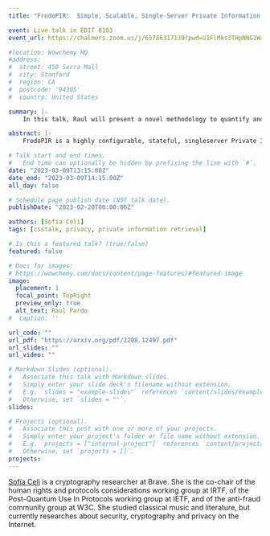 ```yaml
---
title: "FrodoPIR:  Simple, Scalable, Single-Server Private Information Retrieval"

event: Live talk in EDIT 8103
event_url: https://chalmers.zoom.us/j/65786317139?pwd=U1FlMks3THpNNG1WaFRJNkJxQXdBQT09

#location: Wowchemy HQ
#address:
#  street: 450 Serra Mall
#  city: Stanford
#  region: CA
#  postcode: '94305'
#  country: United States

summary: |-
    In this talk, Raul will present a novel methodology to quantify and prevent privacy risks by focusing on polygenic scores and phenotypic information.

abstract: |-
    FrodoPIR is a highly configurable, stateful, singleserver Private Information Retrieval (PIR) scheme that involves an offline phase that is completely client-independent. Coupled with small online overheads, it leads to much smaller amortized financial costs on the server-side than previous approaches. In this talk, we will see what PIR schemes are, where they can be used, and present the new FrodoPIR scheme. We will also talk about its security model and possibilities of formal verification.

# Talk start and end times.
#   End time can optionally be hidden by prefixing the line with `#`.
date: "2023-03-09T13:15:00Z"
date_end: "2023-03-09T14:15:00Z"
all_day: false

# Schedule page publish date (NOT talk date).
publishDate: "2023-02-20T00:00:00Z"

authors: [Sofía Celi]
tags: [csstalk, privacy, private information retrieval]

# Is this a featured talk? (true/false)
featured: false

# Docs for images:
# https://wowchemy.com/docs/content/page-features/#featured-image
image:
  placement: 1
  focal_point: TopRight
  preview_only: true
  alt_text: Raul Pardo
#  caption: ''

url_code: ""
url_pdf: "https://arxiv.org/pdf/2208.12497.pdf"
url_slides: ""
url_video: ""

# Markdown Slides (optional).
#   Associate this talk with Markdown slides.
#   Simply enter your slide deck's filename without extension.
#   E.g. `slides = "example-slides"` references `content/slides/example-slides.md`.
#   Otherwise, set `slides = ""`.
slides:

# Projects (optional).
#   Associate this post with one or more of your projects.
#   Simply enter your project's folder or file name without extension.
#   E.g. `projects = ["internal-project"]` references `content/project/deep-learning/index.md`.
#   Otherwise, set `projects = []`.
projects:
---
```


[Sofía Celi](https://sofiaceli.com/) is a cryptography researcher at Brave. She is the co-chair of the human rights and protocols considerations working group at IRTF, of the Post-Quantum Use In Protocols working group at IETF, and of the anti-fraud community group at W3C. She studied classical music and literature, but currently researches about security, cryptography and privacy on the Internet.
